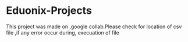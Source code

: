 # Eduonix-Projects  
This project was made on ,google collab.Please check for location of csv file ,if any error occur during, execuation of file
